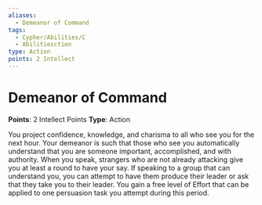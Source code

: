 ```yaml
---
aliases:
  - Demeanor of Command
tags:
  - Cypher/Abilities/C
  - Abilitiesction
type: Action
points: 2 Intellect
---
```


# Demeanor of Command

**Points**: 2 Intellect Points
**Type**: Action

You project confidence, knowledge, and charisma to all who see you for the next hour. Your demeanor is such that those who see you automatically understand that you are someone important, accomplished, and with authority. When you speak, strangers who are not already attacking give you at least a round to have your say. If speaking to a group that can understand you, you can attempt to have them produce their leader or ask that they take you to their leader. You gain a free level of Effort that can be applied to one persuasion task you attempt during this period.
